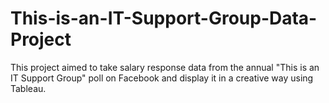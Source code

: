 # This-is-an-IT-Support-Group-Data-Project
This project aimed to take salary response data from the annual "This is an IT Support Group" poll on Facebook and display it in a creative way using Tableau. 
